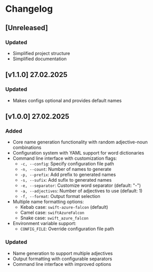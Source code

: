 # Changelog

## [Unreleased]

### Updated

- Simplified project structure
- Simplified documentation

## [v1.1.0] 27.02.2025

### Updated

- Makes configs optional and provides default names

## [v1.0.0] 27.02.2025

### Added

- Core name generation functionality with random adjective-noun combinations
- Configuration system with YAML support for word dictionaries
- Command line interface with customization flags:
  - `-c, --config`: Specify configuration file path
  - `-n, --count`: Number of names to generate
  - `-p, --prefix`: Add prefix to generated names
  - `-s, --sufix`: Add sufix to generated names
  - `-e, --separator`: Customize word separator (default: "-")
  - `-a, --adjectives`: Number of adjectives to use (default: 1)
  - `-f, --format`: Output format selection
- Multiple name formatting options:
  - Kebab case: `swift-azure-falcon` (default)
  - Camel case: `swiftAzureFalcon`
  - Snake case: `swift_azure_falcon`
- Environment variable support:
  - `CONFIG_FILE`: Override configuration file path

### Updated

- Name generation to support multiple adjectives
- Output formatting with configurable separators
- Command line interface with improved options
